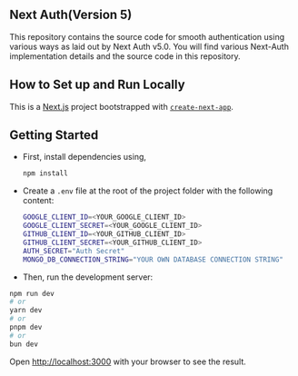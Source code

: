 ## Next Auth(Version 5)

This repository contains the source code for smooth authentication using various ways as laid out by Next Auth v5.0. You will find various Next-Auth implementation details and the source code in this repository.

## How to Set up and Run Locally

This is a [Next.js](https://nextjs.org/) project bootstrapped with [`create-next-app`](https://github.com/vercel/next.js/tree/canary/packages/create-next-app).

## Getting Started

- First, install dependencies using,

  ```bash
  npm install
  ```

- Create a `.env` file at the root of the project folder with the following content:

  ```bash
  GOOGLE_CLIENT_ID=<YOUR_GOOGLE_CLIENT_ID>
  GOOGLE_CLIENT_SECRET=<YOUR_GOOGLE_CLIENT_ID>
  GITHUB_CLIENT_ID=<YOUR_GITHUB_CLIENT_ID>
  GITHUB_CLIENT_SECRET=<YOUR_GITHUB_CLIENT_ID>
  AUTH_SECRET="Auth Secret"
  MONGO_DB_CONNECTION_STRING="YOUR OWN DATABASE CONNECTION STRING"
  ```

- Then, run the development server:

```bash
npm run dev
# or
yarn dev
# or
pnpm dev
# or
bun dev
```

Open [http://localhost:3000](http://localhost:3000) with your browser to see the result.
